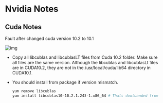# Nvidia Notes

## Cuda Notes

Fault after changed cuda version 10.2 to 10.1

![img](/general/libcublas.png)

- Copy all libcublas and libcublasLT files from Cuda 10.2 folder. Make sure all files are the same version. Although the libcublas and libcublasLt files are in CUDA10.2, they are not in the /usr/local/cuda/lib64 directory in CUDA10.1.
  
- You should install from package if version mismatch. 
  
  ````bash
  yum remove libcublas
  yum install libcublas10-10.2.1.243-1.x86_64 # Thats dowloanded from rpm package from website
  ````

